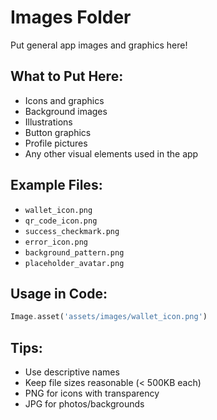 # Images Folder

Put general app images and graphics here!

## What to Put Here:
- Icons and graphics
- Background images
- Illustrations
- Button graphics
- Profile pictures
- Any other visual elements used in the app

## Example Files:
- `wallet_icon.png`
- `qr_code_icon.png`
- `success_checkmark.png`
- `error_icon.png`
- `background_pattern.png`
- `placeholder_avatar.png`

## Usage in Code:
```dart
Image.asset('assets/images/wallet_icon.png')
```

## Tips:
- Use descriptive names
- Keep file sizes reasonable (< 500KB each)
- PNG for icons with transparency
- JPG for photos/backgrounds
